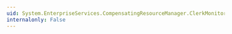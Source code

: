 ```yaml
---
uid: System.EnterpriseServices.CompensatingResourceManager.ClerkMonitor.#ctor
internalonly: False
---
```

